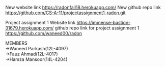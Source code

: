 New website link
https://radonfall18.herokuapp.com/
New github repo link
https://github.com/CS-A-11/projectassignment1-radon.git

Project assignment 1 Website link
https://immense-bastion-31679.herokuapp.com/
github repo link for project assignment 1
https://github.com/waneed00/radon

MEMBERS                                                                                                                                              
->Waneed Parkash(12L-4097)                                                                                                                 
->Fauz Ahmad(12L-4017)  
->Hamza Mansoor(14L-4204)


